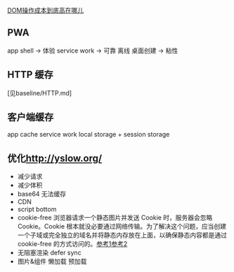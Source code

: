 [DOM操作成本到底高在哪儿](https://segmentfault.com/a/1190000014070240)

## PWA

app shell -> 体验
service work -> 可靠
离线 桌面创建 -> 粘性

## HTTP 缓存

[见baseline/HTTP.md]

## 客户端缓存

app cache
service work
local storage + session storage

## 优化<http://yslow.org/>

- 减少请求
- 减少体积
- base64 无法缓存
- CDN
- script bottom
- cookie-free 浏览器请求一个静态图片并发送 Cookie 时，服务器会忽略 Cookie。Cookie 根本就没必要通过网络传输。为了解决这个问题，应当创建一个子域或完全独立的域名并将静态内存放在上面，以确保静态内容都是通过 cookie-free 的方式访问的。[参考1](https://cloud.tencent.com/developer/article/1082371)[参考2](https://blog.csdn.net/southflow/article/details/9342385)
- 无阻塞渲染 defer sync
- 图片&组件 懒加载 预加载
